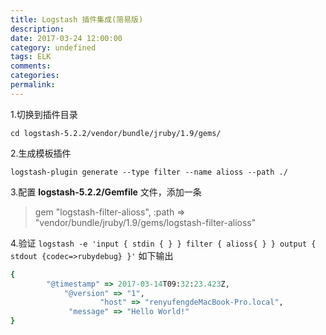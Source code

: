 ```yaml
---
title: Logstash 插件集成(简易版)
description:
date: 2017-03-24 12:00:00
category: undefined
tags: ELK
comments:
categories:
permalink:
---
```



1.切换到插件目录

`cd logstash-5.2.2/vendor/bundle/jruby/1.9/gems/`

2.生成模板插件

`logstash-plugin generate --type filter --name alioss --path ./`

3.配置 **logstash-5.2.2/Gemfile** 文件，添加一条

> gem "logstash-filter-alioss", :path => "vendor/bundle/jruby/1.9/gems/logstash-filter-alioss"

4.验证 `logstash -e 'input { stdin { } } filter { alioss{ } } output { stdout {codec=>rubydebug} }'` 如下输出
    
```ruby
{
		"@timestamp" => 2017-03-14T09:32:23.423Z,
			"@version" => "1",
					"host" => "renyufengdeMacBook-Pro.local",
			 "message" => "Hello World!"
}
```


